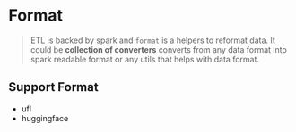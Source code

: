 # Format
> ETL is backed by spark and `format` is a helpers to reformat data. It could be **collection of converters** converts from any data format into spark readable format or any utils that helps with data format.

## Support Format
- ufl
- huggingface